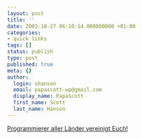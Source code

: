 ```yaml
---
layout: post
title: ''
date: 2003-10-27 06:10:14.000000000 +01:00
categories:
- quick links
tags: []
status: publish
type: post
published: true
meta: {}
author:
  login: shanson
  email: papascott-wp@gmail.com
  display_name: PapaScott
  first_name: Scott
  last_name: Hanson
---
```

<p><a title="Die Zeit on Linux and Open Source" href="http://www.zeit.de/2003/44/Open_Source">Programmierer aller Länder vereinigt Euch!</a></p>
